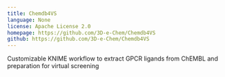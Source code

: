 ```yaml
---
title: Chemdb4VS
language: None
license: Apache License 2.0
homepage: https://github.com/3D-e-Chem/Chemdb4VS
github: https://github.com/3D-e-Chem/Chemdb4VS
---
```

Customizable KNIME workflow to extract GPCR ligands from ChEMBL and preparation for virtual screening
    

